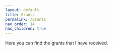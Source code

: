 ```yaml
---
layout: default
title: Grants
permalink: /Grants
nav_order: 14
has_children: true
---
```


Here you can find the grants that I have received.